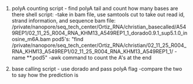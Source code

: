 1. polyA counting script - find polyA tail and count how many bases are there 
    shell script:
   -take in bam file, use samtools cut to take out read id, strand information, and sequence 
   bam file: /private/nanopore/seq_tech_center/Ortiz_RNA/christian_basecalled/A549REP1/02_11_25_R004_RNA_KHM13_A549REP1_1_dorado0.9.1_sup5.1.0_inosine_m6A.bam
   pod5's: "find /private/nanopore/seq_tech_center/Ortiz_RNA/christian/02_11_25_R004_RNA_KHM13_A549REP1/02_11_25_R004_RNA_KHM13_A549REP1_1/ -name **.pod5"
   -awk command to count the A's at the end 

2. base calling script - use dorado and pass polyA flag 
-compare the two to say how the prediction is


